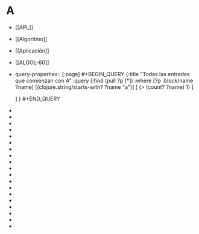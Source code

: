 # A
- [[APL]]
- [[Algoritmo]]
- [[Aplicación]]
- [[ALGOL-60]]
- query-properties:: [:page]
  #+BEGIN_QUERY
  {:title "Todas las entradas que comienzan con A"
   :query [:find (pull ?p [*])
           :where 
           [?p :block/name ?name]
  	 [(clojure.string/starts-with? ?name "a")]
           [ (> (count? ?name) 1) ]
           
  	 ]
  }
  #+END_QUERY
-
-
-
-
-
-
-
-
-
-
-
-
-
-
-
-
-
-
-